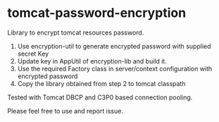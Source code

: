 # tomcat-password-encryption
Library to encrypt tomcat resources password.

1. Use encryption-util to generate encrypted password with supplied secret Key
2. Update key in AppUtil of encryption-lib and build it.
3. Use the required Factory class in server/context configuration with encrypted password
4. Copy the library obtained from step 2 to tomcat classpath

Tested with Tomcat DBCP and C3P0 based connection pooling.

Please feel free to use and report issue.
